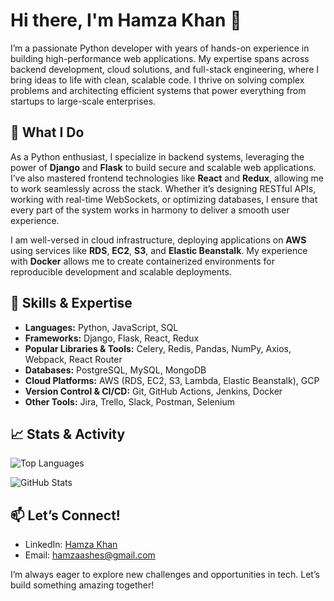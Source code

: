 # Hi there, I'm Hamza Khan 👋

I’m a passionate Python developer with years of hands-on experience in building high-performance web applications. My expertise spans across backend development, cloud solutions, and full-stack engineering, where I bring ideas to life with clean, scalable code. I thrive on solving complex problems and architecting efficient systems that power everything from startups to large-scale enterprises.

## 🔭 What I Do

As a Python enthusiast, I specialize in backend systems, leveraging the power of **Django** and **Flask** to build secure and scalable web applications. I’ve also mastered frontend technologies like **React** and **Redux**, allowing me to work seamlessly across the stack. Whether it’s designing RESTful APIs, working with real-time WebSockets, or optimizing databases, I ensure that every part of the system works in harmony to deliver a smooth user experience.

I am well-versed in cloud infrastructure, deploying applications on **AWS** using services like **RDS**, **EC2**, **S3**, and **Elastic Beanstalk**. My experience with **Docker** allows me to create containerized environments for reproducible development and scalable deployments.

## 🌱 Skills & Expertise

- **Languages:** Python, JavaScript, SQL
- **Frameworks:** Django, Flask, React, Redux
- **Popular Libraries & Tools:** Celery, Redis, Pandas, NumPy, Axios, Webpack, React Router
- **Databases:** PostgreSQL, MySQL, MongoDB
- **Cloud Platforms:** AWS (RDS, EC2, S3, Lambda, Elastic Beanstalk), GCP
- **Version Control & CI/CD:** Git, GitHub Actions, Jenkins, Docker
- **Other Tools:** Jira, Trello, Slack, Postman, Selenium

## 📈 Stats & Activity

![Top Languages](https://github-readme-stats.vercel.app/api/top-langs/?username=khanashes&layout=compact&theme=radical)

![GitHub Stats](https://github-readme-stats.vercel.app/api?username=khanashes&show_icons=true&count_private=true&hide=stars,issues&theme=radical)

## 📫 Let’s Connect!

- LinkedIn: [Hamza Khan](https://www.linkedin.com/in/hamza-khan-b589b5139)
- Email: hamzaashes@gmail.com

I’m always eager to explore new challenges and opportunities in tech. Let’s build something amazing together!
